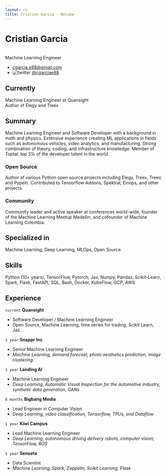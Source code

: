 ```yaml
---
layout: cv
title: Cristian Garcia - Resume
---
```

# Cristian Garcia
<br>
Machine Learning Engineer

- <cgarcia.e88@gmail.com>
- ![twitter](http://i.imgur.com/tXSoThF.png) [@cgarciae88](https://twitter.com/cgarciae88)
<!-- - ![linkedin](http://i.imgur.com/XQZQZQb.png) [@cgarciae](https://www.linkedin.com/in/cgarciae) -->

## Currently

Machine Learning Engineer at Quansight <br>
Author of Elegy and Treex

## Summary

Machine Learning Engineer and Software Developer with a background in math and physics. Extensive
experience creating ML applications in fields such as autonomous vehicles, video analytics, and
manufacturing. Strong combination of theory, coding, and infrastructure knowledge. Member of Toptal: top 3% of the developer talent in the world.

### Open Source
Author of various Python open source projects including Elegy, Treex, Treeo and Pypeln. Contributed to Tensorflow Addons, Spektral, Einops, and other projects.

### Community
Community leader and active speaker at conferences world-wide, founder of the Machine Learning Meetup Medellin, and cofounder of Machine Learning Colombia.

## Specialized in

Machine Learning, Deep Learning, MLOps, Open Source

## Skills
Python (10+ years), TensorFlow, Pytorch, Jax, Numpy, Pandas, Scikit-Learn, Spark, Flask, FastAPI,
SQL, Bash, Docker, KubeFlow, GCP, AWS


## Experience

`current`
**Quansight**
- Software Developer / Machine Learning Engineer
- Open Source, Machine Learning, time series for trading, Scikit Learn, Jax.

`1 year`
**Snappr Inc**
- Senior Machine Learning Engineer
- _Machine Learning, demand forecast, photo aesthetics prediction, image clustering._


`1 year`
**Landing AI**
- Machine Learning Engineer
- _Deep Learning, Automatic Visual Inspection for the automotive industry, synthetic data generation, GANs_

`6 months`
**Bigbang Media**
- Lead Engineer in Computer Vision
- _Deep Learning, video classification, Tensorflow, TPUs, and Dataflow_


`1 year`
**Kiwi Campus**
- Lead Machine Learning Engineer
- _Deep Learning, autonomous driving delivery robots, computer vision, TensorFlow, ROS_


`1 year`
**Senseta**
- Data Scientist
- _Machine Learning, Spark, Zeppelin, Scikit Learning, Flask_